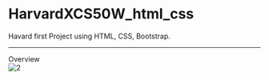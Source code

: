 # HarvardXCS50W_html_css

Havard first Project using HTML, CSS, Bootstrap.
<hr>

Overview <br>
![2](img/GoogleSearch.gif)<br>
